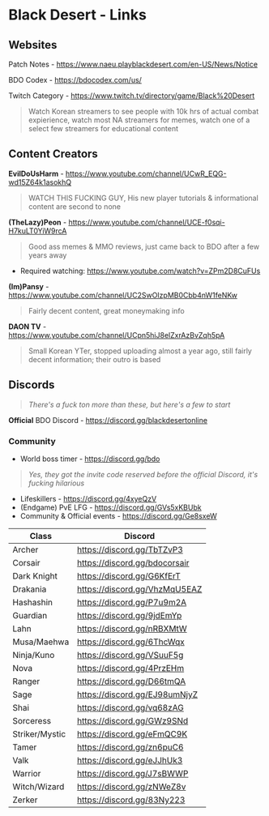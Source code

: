# Black Desert - Links

## Websites

Patch Notes - https://www.naeu.playblackdesert.com/en-US/News/Notice

BDO Codex - https://bdocodex.com/us/

Twitch Category - https://www.twitch.tv/directory/game/Black%20Desert
> Watch Korean streamers to see people with 10k hrs of actual combat expierience, watch most NA streamers for memes, watch one of a select few streamers for educational content

## Content Creators

**EvilDoUsHarm** - https://www.youtube.com/channel/UCwR_EQG-wd15Z64k1asokhQ
> WATCH THIS FUCKING GUY, His new player tutorials & informational content are second to none

**(TheLazy)Peon** - https://www.youtube.com/channel/UCE-f0sqi-H7kuLT0YiW9rcA
> Good ass memes & MMO reviews, just came back to BDO after a few years away
  - Required watching: https://www.youtube.com/watch?v=ZPm2D8CuFUs
 
**(Im)Pansy** - https://www.youtube.com/channel/UC2SwOIzpMB0Cbb4nW1feNKw
> Fairly decent content, great moneymaking info

**DAON TV** - https://www.youtube.com/channel/UCpn5hiJ8elZxrAzBvZqh5pA
> Small Korean YTer, stopped uploading almost a year ago, still fairly decent information; their outro is based

## Discords

> *There's a fuck ton more than these, but here's a few to start*

**Official** BDO Discord - https://discord.gg/blackdesertonline

### Community

- World boss timer - https://discord.gg/bdo 
> *Yes, they got the invite code reserved before the official Discord, it's fucking hilarious*

- Lifeskillers - https://discord.gg/4xyeQzV
- (Endgame) PvE LFG - https://discord.gg/GVs5xKBUbk
- Community & Official events - https://discord.gg/Ge8sxeW

| Class          | Discord                       |
| -------------- | ----------------------------- |
| Archer         | https://discord.gg/TbTZvP3    |
| Corsair        | https://discord.gg/bdocorsair |
| Dark Knight    | https://discord.gg/G6KfErT    |
| Drakania       | https://discord.gg/VhzMqU5EAZ |
| Hashashin      | https://discord.gg/P7u9m2A    |
| Guardian       | https://discord.gg/9jdEmYp    |
| Lahn           | https://discord.gg/nRBXMtW    |
| Musa/Maehwa    | https://discord.gg/6ThcWqx    |
| Ninja/Kuno     | https://discord.gg/VSuuF5g    |
| Nova           | https://discord.gg/4PrzEHm    |
| Ranger         | https://discord.gg/D66tmQA    |
| Sage           | https://discord.gg/EJ98umNjyZ |
| Shai           | https://discord.gg/vq68zAG    |
| Sorceress      | https://discord.gg/GWz9SNd    |
| Striker/Mystic | https://discord.gg/eFmQC9K    |
| Tamer          | https://discord.gg/zn6puC6    |
| Valk           | https://discord.gg/eJJhUk3    |
| Warrior        | https://discord.gg/J7sBWWP    |
| Witch/Wizard   | https://discord.gg/zNWeZ8v    |
| Zerker         | https://discord.gg/83Ny223    |
